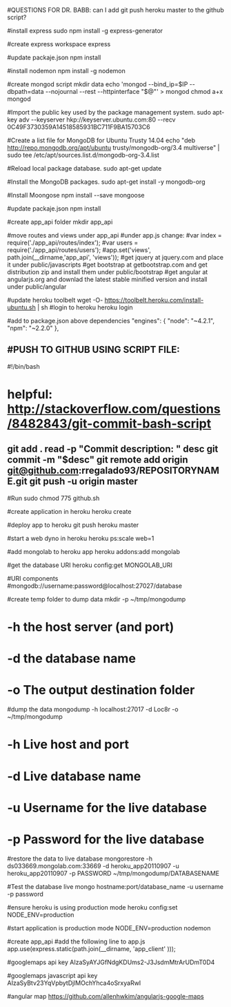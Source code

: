 #QUESTIONS FOR DR. BABB:
can I add git push heroku master to the github script?

#install express
sudo npm install -g express-generator

#create express workspace
express

#update packaje.json
npm install

#install nodemon
npm install -g nodemon

#create mongod script
mkdir data
echo 'mongod --bind_ip=$IP --dbpath=data --nojournal --rest --httpinterface "$@"' > mongod
chmod a+x mongod

#Import the public key used by the package management system.
sudo apt-key adv --keyserver hkp://keyserver.ubuntu.com:80 --recv 0C49F3730359A14518585931BC711F9BA15703C6

#Create a list file for MongoDB for Ubuntu Trusty 14.04
echo "deb http://repo.mongodb.org/apt/ubuntu trusty/mongodb-org/3.4 multiverse" | sudo tee /etc/apt/sources.list.d/mongodb-org-3.4.list

#Reload local package database.
sudo apt-get update

#Install the MongoDB packages.
sudo apt-get install -y mongodb-org

#Install Moongose
npm install --save mongoose

#update packaje.json
npm install

#create app_api folder
mkdir app_api

#move routes and views under app_api
#under app.js change:
#var index = require('./app_api/routes/index');
#var users = require('./app_api/routes/users');
#app.set('views', path.join(__dirname,'app_api', 'views'));
#get jquery at jquery.com and place it under public/javascripts
#get bootstrap at getbootstrap.com and get distribution zip and install them under public/bootstrap
#get angular at angularjs.org and downlad the latest stable minified version and install under public/angular

#update heroku toolbelt
wget -O- https://toolbelt.heroku.com/install-ubuntu.sh | sh
#login to heroku
heroku login

#add to package.json above dependencies
  "engines": {
  "node": "~4.2.1",
  "npm": "~2.2.0"
  },
  
#PUSH TO GITHUB USING SCRIPT FILE:
-------------------------------------------------------------------
#!/bin/bash
# helpful: http://stackoverflow.com/questions/8482843/git-commit-bash-script

git add .
read -p "Commit description: " desc
git commit -m "$desc"
git remote add origin git@github.com:rregalado93/REPOSITORYNAME.git
git push -u origin master
-------------------------------------------------------------------        

#Run
sudo chmod 775 github.sh

#create application in heroku
heroku create

#deploy app to heroku
git push heroku master

#start a web dyno in heroku
heroku ps:scale web=1

#add mongolab to heroku app
heroku addons:add mongolab

#get the database URI
heroku config:get MONGOLAB_URI

#URI components
#mongodb://username:password@localhost:27027/database

#create temp folder to dump data
mkdir -p ~/tmp/mongodump

# -h the host server (and port)
# -d the database name
# -o The output destination folder
#dump the data
mongodump -h localhost:27017 -d Loc8r -o ~/tmp/mongodump

# -h Live host and port
# -d Live database name
# -u Username for the live database
# -p Password for the live database
#restore the data to live database
mongorestore -h ds033669.mongolab.com:33669 -d heroku_app20110907 -u
heroku_app20110907 -p PASSWORD ~/tmp/mongodump/DATABASENAME

#Test the database live
mongo hostname:port/database_name -u username -p password

#ensure heroku is using production mode
heroku config:set NODE_ENV=production

#start application is production mode
NODE_ENV=production nodemon


#create app_api
#add the following line to app.js
app.use(express.static(path.join(__dirname, 'app_client' )));

#googlemaps api key
AIzaSyAYJGfNdgKDUms2-J3JsdmMtrArUDmT0D4 

#googlemaps javascript api key
AIzaSyBtv23YqVpbytDjlMOchYhca4oSrxyaRwI 


#angular map
https://github.com/allenhwkim/angularjs-google-maps